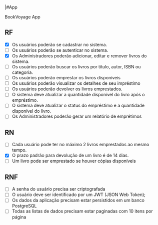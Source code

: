 |#App

BookVoyage App

## RF
- [x] Os usuários poderão se cadastrar no sistema.
- [ ] Os usuários poderão se autenticar no sistema.
- [x] Os Administradores poderão adicionar, editar e remover livros do sistema.
- [ ] Os usuários poderão buscar os livros por título, autor, ISBN ou categoria.
- [ ] Os usuários poderão emprestar os livros disponíveis
- [ ] Os usuários poderão visualizar os detalhes de seu impréstimo
- [ ] Os usuários poderão devolver os livros emprestados.
- [ ] O sistema deve atualizar a quantidade disponível do livro após o empréstimo.
- [ ] O sistema deve atualizar o status do empréstimo e a quantidade disponível do livro.
- [ ] Os Administradores poderão gerar um relatório de emprétimos

## RN
- [ ] Cada usuário pode ter no máximo 2 livros emprestados ao mesmo tempo.
- [x] O prazo padrão para devolução de um livro é de 14 dias.
- [ ] Um livro pode ser emprestado se houver cópias disponíveis

## RNF
- [ ] A senha do usuário precisa ser criptografada
- [ ] O usuário deve ser identificado por um JWT (JSON Web Token);
- [ ] Os dados da aplicação precisam estar persistidos em um banco PostgreSQL
- [ ] Todas as listas de dados precisam estar paginadas com 10 itens por página